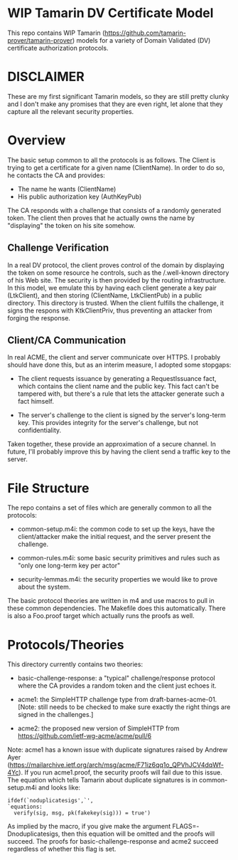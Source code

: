 # WIP Tamarin DV Certificate Model

This repo contains WIP Tamarin (https://github.com/tamarin-prover/tamarin-prover)
models for a variety of Domain Validated (DV) certificate authorization
protocols. 


# DISCLAIMER

These are my first significant Tamarin models, so they are still pretty
clunky and I don't make any promises that they are even right, let alone
that they capture all the relevant security properties.


# Overview

The basic setup common to all the protocols is as follows. The Client
is trying to get a certificate for a given name (ClientName). In
order to do so, he contacts the CA and provides:

* The name he wants (ClientName)
* His public authorization key (AuthKeyPub)

The CA responds with a challenge that consists of a randomly generated
token. The client then proves that he actually owns the name by
"displaying" the token on his site somehow. 


## Challenge Verification

In a real DV protocol, the client proves control of the domain by
displaying the token on some resource he controls, such as the
/.well-known directory of his Web site. The security is then provided
by the routing infrastructure. In this model, we emulate this by
having each client generate a key pair (LtkClient), and then storing
(ClientName, LtkClientPub) in a public directory. This directory is
trusted. When the client fulfills the challenge, it signs the respons
with KtkClientPriv, thus preventing an attacker from forging the
response.


## Client/CA Communication

In real ACME, the client and server communicate over HTTPS. I probably
should have done this, but as an interim measure, I adopted some stopgaps:

* The client requests issuance by generating a RequestIssuance fact,
  which contains the client name and the public key. This fact can't
  be tampered with, but there's a rule that lets the attacker generate
  such a fact himself.

* The server's challenge to the client is signed by the server's
  long-term key. This provides integrity for the server's challenge,
  but not confidentiality.

Taken together, these provide an approximation of a secure channel. In
future, I'll probably improve this by having the client send a traffic
key to the server.

# File Structure

The repo contains a set of files which are generally common to all the
protocols:

* common-setup.m4i: the common code to set up the keys, have the
  client/attacker make the initial request, and the server present
  the challenge.

* common-rules.m4i: some basic security primitives and rules such
  as "only one long-term key per actor"

* security-lemmas.m4i: the security properties we would like to
  prove about the system.


The basic protocol theories are written in m4 and use macros to pull
in these common dependencies. The Makefile does this automatically.
There is also a Foo.proof target which actually runs the proofs as
well.


# Protocols/Theories

This directory currently contains two theories:

* basic-challenge-response: a "typical" challenge/response protocol
  where the CA provides a random token and the client just echoes
  it. 

* acme1: the SimpleHTTP challenge type from draft-barnes-acme-01.
  [Note: still needs to be checked to make sure exactly the right
  things are signed in the challenges.]

* acme2: the proposed new version of SimpleHTTP from
  https://github.com/ietf-wg-acme/acme/pull/6

Note: acme1 has a known issue with duplicate signatures 
raised by Andrew Ayer (https://mailarchive.ietf.org/arch/msg/acme/F71iz6qq1o_QPVhJCV4dqWf-4Yc).
If you run acme1.proof, the security proofs will fail due to this issue.
The equation which tells Tamarin about duplicate signatures is in common-setup.m4i
and looks like:

  ````
ifdef(`noduplicatesigs',`',
`equations:
    verify(sig, msg, pk(fakekey(sig))) = true')
  ````

As implied by the macro, if you give make the argument
FLAGS=-Dnoduplicatesigs, then this equation will be omitted and the
proofs will succeed. The proofs for basic-challenge-response and acme2
succeed regardless of whether this flag is set.










